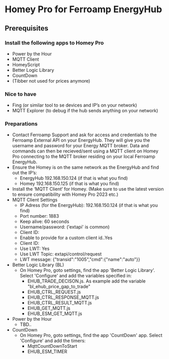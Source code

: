 # Homey Pro for Ferroamp EnergyHub
## Prerequisites
### Install the following apps to Homey Pro
-	Power by the Hour
-	MQTT Client
-	HomeyScript
-	Better Logic Library
-	CountDown
-	(Tibber not used for prices anymore)
### Nice to have
-	Fing (or similar tool to se devices and IP’s on your network)
-	MQTT Explorer (to debug if the hub sends anything on your network)
### Preparations
-   Contact Ferroamp Support and ask for access and credentials to the Ferroamp External API on your EnergyHub. They will give you the username and password for your Energy MQTT broker. Data and commands can then be recieved/sent using a MQTT client on Homey Pro connecting to the MQTT broker residing on your local Ferroamp EnergyHub.
-	Ensure the Homey is on the same network as the EnergyHub and find out the IP’s:
    -	EnergyHub 	192.168.150.124 (if that is what you find)
    -	Homey 	192.168.150.125 (if that is what you find)
-	Install the ‘MQTT Client’ for Homey. (Make sure to use the latest version to ensure compatibility with Homey Pro 2023 etc.)
-	MQTT Client Settings
    -   IP Adress (for the EnergyHub): 		192.168.150.124 (if that is what you find)
    -	Port number: 	1883
    -   Keep alive:     60 seconds
    -	Username/password:	<From Ferroamp support> ('extapi' is common)
    -	Client ID:		<Set your own text string>
    -   Enable to provide for a custom client id..Yes
    -   Client ID:      <Set your unique Id like: Simpsons_MQTT_Client>
    -   Use LWT:    Yes  
    -   Use LWT Topic: extapi/control/request
    -   LWT message:    {"transid":"1005","cmd":{"name":"auto"}} 
-   Better Logic Library (BL)
    -   On Homey Pro, goto settings, find the app 'Better Logic Library'. Select 'Configure' and add the variables specified in: 
        -   EHUB_TRADE_DECISON.js. As example add the variable "bl_ehub_price_gap_to_trade"
        -   EHUB_CTRL_REQUEST.js
        -   EHUB_CTRL_RESPONSE_MQTT.js
        -   EHUB_CTRL_RESULT_MQTT.js
        -   EHUB_GET_MQTT.js
        -   EHUB_ESM_GET_MQTT.js
-   Power by the Hour
    -   TBD..
-   CountDown
    -   On Homey Pro, goto settings, find the app 'CountDown' app. Select 'Configure' and add the timers:
        -   MqttCountDownToStart
        -   EHUB_ESM_TIMER 



